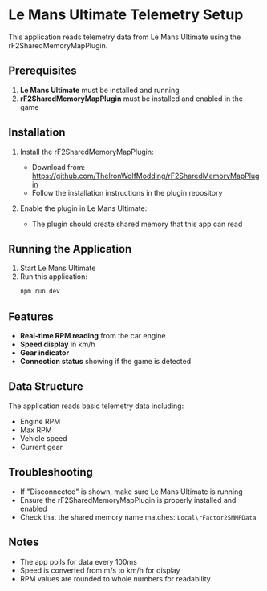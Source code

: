# Le Mans Ultimate Telemetry Setup

This application reads telemetry data from Le Mans Ultimate using the rF2SharedMemoryMapPlugin.

## Prerequisites

1. **Le Mans Ultimate** must be installed and running
2. **rF2SharedMemoryMapPlugin** must be installed and enabled in the game

## Installation

1. Install the rF2SharedMemoryMapPlugin:
   - Download from: https://github.com/TheIronWolfModding/rF2SharedMemoryMapPlugin
   - Follow the installation instructions in the plugin repository

2. Enable the plugin in Le Mans Ultimate:
   - The plugin should create shared memory that this app can read

## Running the Application

1. Start Le Mans Ultimate
2. Run this application:
   ```bash
   npm run dev
   ```

## Features

- **Real-time RPM reading** from the car engine
- **Speed display** in km/h
- **Gear indicator**
- **Connection status** showing if the game is detected

## Data Structure

The application reads basic telemetry data including:
- Engine RPM
- Max RPM
- Vehicle speed
- Current gear

## Troubleshooting

- If "Disconnected" is shown, make sure Le Mans Ultimate is running
- Ensure the rF2SharedMemoryMapPlugin is properly installed and enabled
- Check that the shared memory name matches: `Local\rFactor2SMMPData`

## Notes

- The app polls for data every 100ms
- Speed is converted from m/s to km/h for display
- RPM values are rounded to whole numbers for readability
